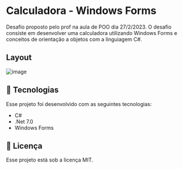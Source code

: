 # Calculadora - Windows Forms

<p>Desafio proposto pelo prof na aula de POO dia 27/2/2023. O desafio consiste em desenvolver uma calculadora utilizando Windows Forms e conceitos de orientação a objetos com a linguiagem C#.<p>

 ## Layout
  
![image](https://user-images.githubusercontent.com/114436733/221949371-1c79d20b-5966-40de-ba09-aa3d0e4384f1.png)


## 🚀 Tecnologias

Esse projeto foi desenvolvido com as seguintes tecnologias:

- C#
- .Net 7.0
- Windows Forms

## :memo: Licença

Esse projeto está sob a licença MIT.
